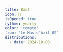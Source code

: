 ```yaml
---
title: Bœuf
icon: 🐂
isOpened: true
rythme: yearly
color: 'tomato'
from: "Le Mas-d'Azil 09"
distributions:
  - date: 2024-10-08
---
```

